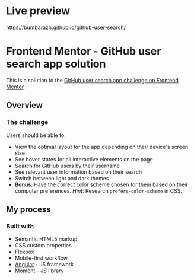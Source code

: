 # Live preview

https://bumbarazh.github.io/github-user-search/

# Frontend Mentor - GitHub user search app solution

This is a solution to the [GitHub user search app challenge on Frontend Mentor](https://www.frontendmentor.io/challenges/github-user-search-app-Q09YOgaH6).

## Overview

### The challenge

Users should be able to:

- View the optimal layout for the app depending on their device's screen size
- See hover states for all interactive elements on the page
- Search for GitHub users by their username
- See relevant user information based on their search
- Switch between light and dark themes
- **Bonus**: Have the correct color scheme chosen for them based on their computer preferences. _Hint_: Research `prefers-color-scheme` in CSS.

## My process

### Built with

- Semantic HTML5 markup
- CSS custom properties
- Flexbox
- Mobile-first workflow
- [Angular](https://angular.io/) - JS framework
- [Moment](https://momentjs.com/) - JS library
